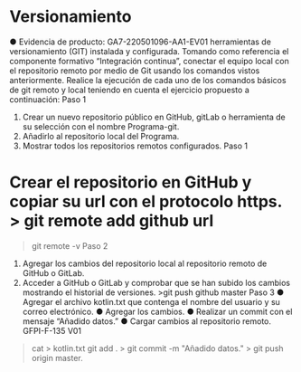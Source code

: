 # Versionamiento
● Evidencia de producto: GA7-220501096-AA1-EV01 herramientas de versionamiento (GIT) instalada y configurada.
Tomando como referencia el componente formativo “Integración continua”, conectar el equipo local con el repositorio remoto por medio de Git usando los comandos vistos anteriormente.
Realice la ejecución de cada uno de los comandos básicos de git remoto y local teniendo en cuenta el ejercicio propuesto a continuación:
Paso 1
1. Crear un nuevo repositorio público en GitHub, gitLab o herramienta de su selección con el nombre Programa-git.
2. Añadirlo al repositorio local del Programa.
3. Mostrar todos los repositorios remotos configurados.
Paso 1
# Crear el repositorio en GitHub y copiar su url con el protocolo https. > git remote add github url
> git remote -v
Paso 2
1. Agregar los cambios del repositorio local al repositorio remoto de GitHub o GitLab.
2. Acceder a GitHub o GitLab y comprobar que se han subido los cambios mostrando el historial de versiones. >git push github master
Paso 3 ● Agregar el archivo kotlin.txt que contenga el nombre del usuario y su correo electrónico.
● Agregar los cambios.
● Realizar un commit con el mensaje “Añadido datos.”
● Cargar cambios al repositorio remoto.
GFPI-F-135 V01
> cat > kotlin.txt
git add . > git commit -m
"Añadido datos." > git push origin master.
